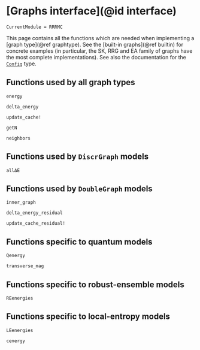 # [Graphs interface](@id interface)

```@meta
CurrentModule = RRRMC
```

This page contains all the functions which are needed when implementing a [graph type](@ref graphtype).
See the [built-in graphs](@ref builtin) for concrete examples (in particular, the SK, RRG and EA family of
graphs have the most complete implementations). See also the documentation for the [`Config`](@ref) type.

## Functions used by all graph types

```@docs
energy
```

```@docs
delta_energy
```

```@docs
update_cache!
```

```@docs
getN
```

```@docs
neighbors
```

## Functions used by `DiscrGraph` models

```@docs
allΔE
```

## Functions used by `DoubleGraph` models

```@docs
inner_graph
```

```@docs
delta_energy_residual
```

```@docs
update_cache_residual!
```

## Functions specific to quantum models

```@docs
Qenergy
```

```@docs
transverse_mag
```

## Functions specific to robust-ensemble models

```@docs
REenergies
```

## Functions specific to local-entropy models

```@docs
LEenergies
```

```@docs
cenergy
```
